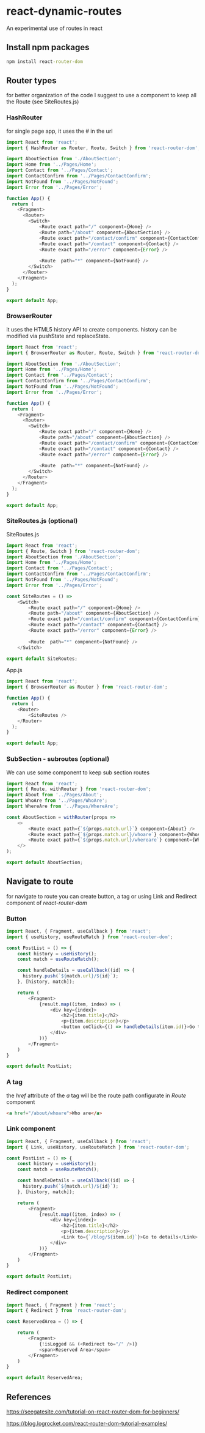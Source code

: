 # react-dynamic-routes
An experimental use of routes in react

## Install npm packages

```cmd
npm install react-router-dom
```

## Router types

for better organization of the code I suggest to use a component to keep all the Route (see SiteRoutes.js)

### HashRouter

for single page app, it uses the # in the url

```javascript
import React from 'react';
import { HashRouter as Router, Route, Switch } from 'react-router-dom';

import AboutSection from './AboutSection';
import Home from '../Pages/Home';
import Contact from '../Pages/Contact';
import ContactConfirm from '../Pages/ContactConfirm';
import NotFound from '../Pages/NotFound';
import Error from '../Pages/Error';

function App() {
  return (
    <Fragment>
      <Router>
        <Switch>
            <Route exact path="/" component={Home} />
            <Route path="/about" component={AboutSection} />
            <Route exact path="/contact/confirm" component={ContactConfirm} />
            <Route exact path="/contact" component={Contact} />
            <Route exact path="/error" component={Error} />
            
            <Route  path="*" component={NotFound} />
        </Switch>
      </Router>
    </Fragment>
  );
}

export default App;
```

### BrowserRouter

it uses the HTML5 history API to create components. history can be modified via pushState and replaceState.

```javascript
import React from 'react';
import { BrowserRouter as Router, Route, Switch } from 'react-router-dom';

import AboutSection from './AboutSection';
import Home from '../Pages/Home';
import Contact from '../Pages/Contact';
import ContactConfirm from '../Pages/ContactConfirm';
import NotFound from '../Pages/NotFound';
import Error from '../Pages/Error';

function App() {
  return (
    <Fragment>
      <Router>
        <Switch>
            <Route exact path="/" component={Home} />
            <Route path="/about" component={AboutSection} />
            <Route exact path="/contact/confirm" component={ContactConfirm} />
            <Route exact path="/contact" component={Contact} />
            <Route exact path="/error" component={Error} />
            
            <Route  path="*" component={NotFound} />
        </Switch>
      </Router>
    </Fragment>
  );
}

export default App;
```



### SiteRoutes.js (optional)

SiteRoutes.js

```javascript
import React from 'react';
import { Route, Switch } from 'react-router-dom';
import AboutSection from './AboutSection';
import Home from '../Pages/Home';
import Contact from '../Pages/Contact';
import ContactConfirm from '../Pages/ContactConfirm';
import NotFound from '../Pages/NotFound';
import Error from '../Pages/Error';

const SiteRoutes = () =>
    <Switch>
        <Route exact path="/" component={Home} />
        <Route path="/about" component={AboutSection} />
        <Route exact path="/contact/confirm" component={ContactConfirm} />
        <Route exact path="/contact" component={Contact} />
        <Route exact path="/error" component={Error} />
        
        <Route  path="*" component={NotFound} />
    </Switch>

export default SiteRoutes;
```

App.js

```javascript
import React from 'react';
import { BrowserRouter as Router } from 'react-router-dom';

function App() {
  return (
    <Router>
        <SiteRoutes />
    </Router>
  );
}

export default App;
```

### SubSection - subroutes (optional)

We can use some component to keep sub section routes

```javascript
import React from 'react';
import { Route, withRouter } from 'react-router-dom';
import About from '../Pages/About';
import WhoAre from '../Pages/WhoAre';
import WhereAre from '../Pages/WhereAre';

const AboutSection = withRouter(props =>
    <>
        <Route exact path={`${props.match.url}`} component={About} />
        <Route exact path={`${props.match.url}/whoare`} component={WhoAre} />
        <Route exact path={`${props.match.url}/whereare`} component={WhereAre} />
    </>
);

export default AboutSection;
```

## Navigate to route

for navigate to route you can create button, a tag or using Link and Redirect component of *react-router-dom*

### Button

```javascript
import React, { Fragment, useCallback } from 'react';
import { useHistory, useRouteMatch } from 'react-router-dom';

const PostList = () => {
    const history = useHistory();
    const match = useRouteMatch();

    const handleDetails = useCallback((id) => {
      history.push(`${match.url}/${id}`);
    }, [history, match]);

    return (
        <Fragment>
            {result.map((item, index) => (
                <div key={index}>
                    <h2>{item.title}</h2>
                    <p>{item.description}</p>
                    <button onClick={() => handleDetails(item.id)}>Go to details</button>
                </div>
            ))}
        </Fragment>
    )
}

export default PostList;
```


### A tag

the *href* attribute of the *a* tag will be the route path configurate in *Route* component

```html
<a href="/about/whoare">Who are</a>
```

### Link component

```javascript
import React, { Fragment, useCallback } from 'react';
import { Link, useHistory, useRouteMatch } from 'react-router-dom';

const PostList = () => {
    const history = useHistory();
    const match = useRouteMatch();

    const handleDetails = useCallback((id) => {
      history.push(`${match.url}/${id}`);
    }, [history, match]);

    return (
        <Fragment>
            {result.map((item, index) => (
                <div key={index}>
                    <h2>{item.title}</h2>
                    <p>{item.description}</p>
                    <Link to={`/blog/${item.id}`}>Go to details</Link>
                </div>
            ))}
        </Fragment>
    )
}

export default PostList;
```

### Redirect component

```javascript
import React, { Fragment } from 'react';
import { Redirect } from 'react-router-dom';

const ReservedArea = () => {

    return (
        <Fragment>
            {!isLogged && (<Redirect to="/" />)}
            <span>Reserved Area</span>
        </Fragment>
    )
}

export default ReservedArea;
```


## References

https://seegatesite.com/tutorial-on-react-router-dom-for-beginners/

https://blog.logrocket.com/react-router-dom-tutorial-examples/
